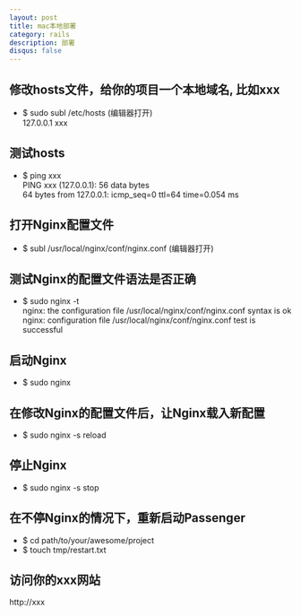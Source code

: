 ```yaml
---
layout: post
title: mac本地部署
category: rails
description: 部署
disqus: false
---
```


## 修改hosts文件，给你的项目一个本地域名, 比如xxx    
* $ sudo subl /etc/hosts (编辑器打开)   
127.0.0.1 xxx    


## 测试hosts   
* $ ping xxx   
PING xxx (127.0.0.1): 56 data bytes     
64 bytes from 127.0.0.1: icmp_seq=0 ttl=64 time=0.054 ms    


## 打开Nginx配置文件   
* $ subl /usr/local/nginx/conf/nginx.conf (编辑器打开)    


## 测试Nginx的配置文件语法是否正确   
* $ sudo nginx -t   
nginx: the configuration file /usr/local/nginx/conf/nginx.conf syntax is ok   
nginx: configuration file /usr/local/nginx/conf/nginx.conf test is successful   


## 启动Nginx   
* $ sudo nginx   


## 在修改Nginx的配置文件后，让Nginx载入新配置   
* $ sudo nginx -s reload   


## 停止Nginx   
* $ sudo nginx -s stop   


## 在不停Nginx的情况下，重新启动Passenger   
* $ cd path/to/your/awesome/project   
* $ touch tmp/restart.txt   


## 访问你的xxx网站      
http://xxx   
